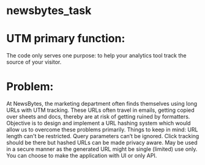 # newsbytes_task
# UTM primary function:
 The code only serves one purpose: to help your analytics tool track the source of your visitor.

# Problem: 
At NewsBytes, the marketing department often finds themselves using long URLs with UTM tracking. These URLs often travel in emails, getting copied over sheets and docs, thereby are at risk of getting ruined by formatters. Objective is to design and implement a URL hashing system which would allow us to overcome these problems primarily. Things to keep in mind: URL length can't be restricted. Query parameters can’t be ignored. Click tracking should be there but hashed URLs can be made privacy aware. May be used in a secure manner as the generated URL might be single (limited) use only. You can choose to make the application with UI or only API.

